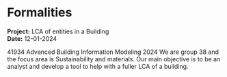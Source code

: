 # Formalities

**Project:** LCA of entities in a Building  
**Date:** 12-01-2024


41934 Advanced Building Information Modeling 2024
We are group 38 and the focus area is Sustainability and materials. Our main objective is to be an analyst and develop a tool to help with a fuller LCA of a building.   
